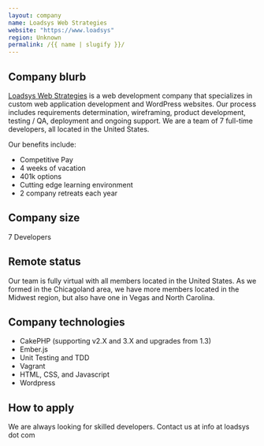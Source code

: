 ```yaml
---
layout: company
name: Loadsys Web Strategies
website: "https://www.loadsys"
region: Unknown
permalink: /{{ name | slugify }}/
---
```


## Company blurb

[Loadsys Web Strategies](https://www.loadsys.com.com) is a web development company that specializes in custom web application development and WordPress websites. Our process includes requirements determination, wireframing, product development, testing / QA, deployment and ongoing support. We are a team of 7 full-time developers, all located in the United States.

Our benefits include:

-   Competitive Pay
-   4 weeks of vacation
-   401k options
-   Cutting edge learning environment
-   2 company retreats each year

## Company size

7 Developers

## Remote status

Our team is fully virtual with all members located in the United States.  As we formed in the Chicagoland area, we have more members located in the Midwest region, but also have one in Vegas and North Carolina.

## Company technologies

-   CakePHP (supporting v2.X and 3.X and upgrades from 1.3)
-   Ember.js
-   Unit Testing and TDD
-   Vagrant
-   HTML, CSS, and Javascript
-   Wordpress

## How to apply

We are always looking for skilled developers.  Contact us at info at loadsys dot com